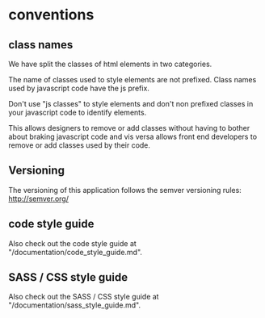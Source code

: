 # conventions

## class names

We have split the classes of html elements in two categories.

The name of classes used to style elements are not prefixed. Class names used by javascript code have the js prefix.

Don't use "js classes" to style elements and don't non prefixed classes in your javascript code to identify elements.

This allows designers to remove or add classes without having to bother about braking javascript code and vis versa allows front end developers to remove or add classes used by their code.

## Versioning

The versioning of this application follows the semver versioning rules: http://semver.org/

## code style guide

Also check out the code style guide at "/documentation/code_style_guide.md".

## SASS / CSS style guide

Also check out the SASS / CSS style guide at "/documentation/sass_style_guide.md".

